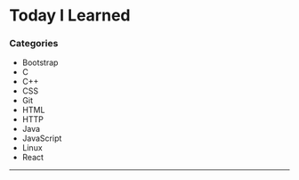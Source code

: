 # Today I Learned

### Categories

- Bootstrap
- C
- C++
- CSS
- Git
- HTML
- HTTP
- Java
- JavaScript
- Linux
- React
<hr/>
